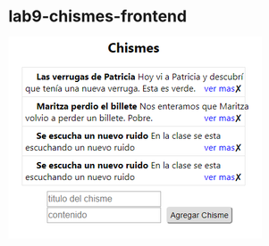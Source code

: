 # lab9-chismes-frontend

![alt text](https://github.com/ivettemar16020/lab9-chismes-frontend/blob/master/chisme.PNG)
